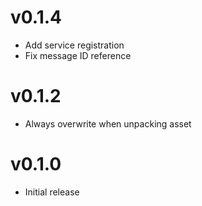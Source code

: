 # v0.1.4
* Add service registration
* Fix message ID reference

# v0.1.2
* Always overwrite when unpacking asset

# v0.1.0
* Initial release
